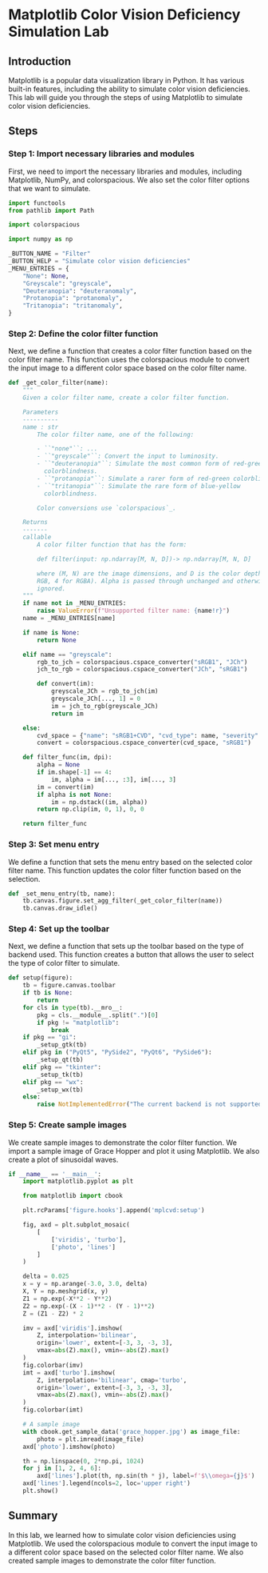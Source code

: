# Matplotlib Color Vision Deficiency Simulation Lab

## Introduction

Matplotlib is a popular data visualization library in Python. It has various built-in features, including the ability to simulate color vision deficiencies. This lab will guide you through the steps of using Matplotlib to simulate color vision deficiencies.

## Steps

### Step 1: Import necessary libraries and modules

First, we need to import the necessary libraries and modules, including Matplotlib, NumPy, and colorspacious. We also set the color filter options that we want to simulate.

```python
import functools
from pathlib import Path

import colorspacious

import numpy as np

_BUTTON_NAME = "Filter"
_BUTTON_HELP = "Simulate color vision deficiencies"
_MENU_ENTRIES = {
    "None": None,
    "Greyscale": "greyscale",
    "Deuteranopia": "deuteranomaly",
    "Protanopia": "protanomaly",
    "Tritanopia": "tritanomaly",
}
```

### Step 2: Define the color filter function

Next, we define a function that creates a color filter function based on the color filter name. This function uses the colorspacious module to convert the input image to a different color space based on the color filter name.

```python
def _get_color_filter(name):
    """
    Given a color filter name, create a color filter function.

    Parameters
    ----------
    name : str
        The color filter name, one of the following:

        - ``"none"``: ...
        - ``"greyscale"``: Convert the input to luminosity.
        - ``"deuteranopia"``: Simulate the most common form of red-green
          colorblindness.
        - ``"protanopia"``: Simulate a rarer form of red-green colorblindness.
        - ``"tritanopia"``: Simulate the rare form of blue-yellow
          colorblindness.

        Color conversions use `colorspacious`_.

    Returns
    -------
    callable
        A color filter function that has the form:

        def filter(input: np.ndarray[M, N, D])-> np.ndarray[M, N, D]

        where (M, N) are the image dimensions, and D is the color depth (3 for
        RGB, 4 for RGBA). Alpha is passed through unchanged and otherwise
        ignored.
    """
    if name not in _MENU_ENTRIES:
        raise ValueError(f"Unsupported filter name: {name!r}")
    name = _MENU_ENTRIES[name]

    if name is None:
        return None

    elif name == "greyscale":
        rgb_to_jch = colorspacious.cspace_converter("sRGB1", "JCh")
        jch_to_rgb = colorspacious.cspace_converter("JCh", "sRGB1")

        def convert(im):
            greyscale_JCh = rgb_to_jch(im)
            greyscale_JCh[..., 1] = 0
            im = jch_to_rgb(greyscale_JCh)
            return im

    else:
        cvd_space = {"name": "sRGB1+CVD", "cvd_type": name, "severity": 100}
        convert = colorspacious.cspace_converter(cvd_space, "sRGB1")

    def filter_func(im, dpi):
        alpha = None
        if im.shape[-1] == 4:
            im, alpha = im[..., :3], im[..., 3]
        im = convert(im)
        if alpha is not None:
            im = np.dstack((im, alpha))
        return np.clip(im, 0, 1), 0, 0

    return filter_func
```

### Step 3: Set menu entry

We define a function that sets the menu entry based on the selected color filter name. This function updates the color filter function based on the selection.

```python
def _set_menu_entry(tb, name):
    tb.canvas.figure.set_agg_filter(_get_color_filter(name))
    tb.canvas.draw_idle()
```

### Step 4: Set up the toolbar

Next, we define a function that sets up the toolbar based on the type of backend used. This function creates a button that allows the user to select the type of color filter to simulate.

```python
def setup(figure):
    tb = figure.canvas.toolbar
    if tb is None:
        return
    for cls in type(tb).__mro__:
        pkg = cls.__module__.split(".")[0]
        if pkg != "matplotlib":
            break
    if pkg == "gi":
        _setup_gtk(tb)
    elif pkg in ("PyQt5", "PySide2", "PyQt6", "PySide6"):
        _setup_qt(tb)
    elif pkg == "tkinter":
        _setup_tk(tb)
    elif pkg == "wx":
        _setup_wx(tb)
    else:
        raise NotImplementedError("The current backend is not supported")
```

### Step 5: Create sample images

We create sample images to demonstrate the color filter function. We import a sample image of Grace Hopper and plot it using Matplotlib. We also create a plot of sinusoidal waves.

```python
if __name__ == '__main__':
    import matplotlib.pyplot as plt

    from matplotlib import cbook

    plt.rcParams['figure.hooks'].append('mplcvd:setup')

    fig, axd = plt.subplot_mosaic(
        [
            ['viridis', 'turbo'],
            ['photo', 'lines']
        ]
    )

    delta = 0.025
    x = y = np.arange(-3.0, 3.0, delta)
    X, Y = np.meshgrid(x, y)
    Z1 = np.exp(-X**2 - Y**2)
    Z2 = np.exp(-(X - 1)**2 - (Y - 1)**2)
    Z = (Z1 - Z2) * 2

    imv = axd['viridis'].imshow(
        Z, interpolation='bilinear',
        origin='lower', extent=[-3, 3, -3, 3],
        vmax=abs(Z).max(), vmin=-abs(Z).max()
    )
    fig.colorbar(imv)
    imt = axd['turbo'].imshow(
        Z, interpolation='bilinear', cmap='turbo',
        origin='lower', extent=[-3, 3, -3, 3],
        vmax=abs(Z).max(), vmin=-abs(Z).max()
    )
    fig.colorbar(imt)

    # A sample image
    with cbook.get_sample_data('grace_hopper.jpg') as image_file:
        photo = plt.imread(image_file)
    axd['photo'].imshow(photo)

    th = np.linspace(0, 2*np.pi, 1024)
    for j in [1, 2, 4, 6]:
        axd['lines'].plot(th, np.sin(th * j), label=f'$\\omega={j}$')
    axd['lines'].legend(ncols=2, loc='upper right')
    plt.show()
```

## Summary

In this lab, we learned how to simulate color vision deficiencies using Matplotlib. We used the colorspacious module to convert the input image to a different color space based on the selected color filter name. We also created sample images to demonstrate the color filter function.
